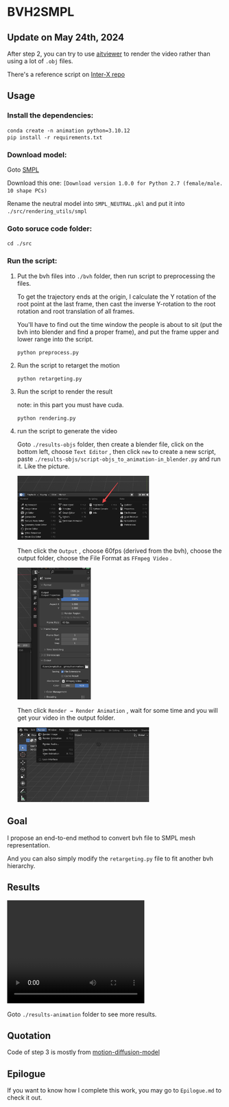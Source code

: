 # BVH2SMPL

## Update on May 24th, 2024

After step 2, you can try to use [aitviewer](https://github.com/eth-ait/aitviewer) to render the video rather than using a lot of `.obj` files.

There's a reference script on [Inter-X repo](https://github.com/liangxuy/Inter-X/blob/main/visualize/smplx_viewer_tool/data_viewer.py)

## Usage

### Install the dependencies:

```shell
conda create -n animation python=3.10.12
pip install -r requirements.txt
```

### Download model:

Goto [SMPL](https://smpl.is.tue.mpg.de) 

Download this one: `[Download version 1.0.0 for Python 2.7 (female/male. 10 shape PCs)`

Rename the neutral model into `SMPL_NEUTRAL.pkl` and put it into `./src/rendering_utils/smpl`

### Goto soruce code folder:

```shell
cd ./src
```



### Run the script:

1. Put the bvh files into `./bvh` folder, then run script to preprocessing the files.

   To get the trajectory ends at the origin, I calculate the Y rotation of the root point at the last frame, then cast the inverse Y-rotation to the root rotation and root translation of all frames.
   
   You'll have to find out the time window the people is about to sit (put the bvh into blender and find a proper frame), and put the frame upper and lower range into the script.
   
   ```shell
   python preprocess.py
   ```
   
   

2. Run the script to retarget the motion

    ```shell
    python retargeting.py
    ```

    

3. Run the script to render the result

   note: in this part you must have cuda.
   
   ```shell
   python rendering.py
   ```

4. run the script to generate the video

   Goto `./results-objs` folder, then create a blender file, click on the bottom left, choose  `Text Editor` , then click `new` to create a new script, paste `./results-objs/script-objs_to_animation-in_blender.py` and run it. Like the picture.

   <img src="./README.assets/CleanShot 2024-03-10 at 06.32.14@2x.png" alt="CleanShot 2024-03-10 at 06.32.14@2x" style="zoom:30%;" />

   Then click the `Output` , choose 60fps (derived from the bvh), choose the output folder, choose the File Format as `FFmpeg Video` . 

   <img src="./README.assets/CleanShot 2024-03-10 at 06.31.45@2x.png" alt="CleanShot 2024-03-10 at 06.31.45@2x" style="zoom:30%;" />

   Then click `Render → Render Animation` , wait for some time and you will get your video in the output folder.

   <img src="./README.assets/CleanShot 2024-03-10 at 06.33.57@2x.png" alt="CleanShot 2024-03-10 at 06.33.57@2x" style="zoom:30%;" />

## Goal

I propose an end-to-end method to convert bvh file to SMPL mesh representation. 

And you can also simply modify the `retargeting.py` file to fit another bvh hierarchy.

## Results

<video width="320" height="240" controls>
  <source src="result-animation/All.mp4" type="video/mp4">
</video>

Goto `./results-animation` folder to see more results.

## Quotation

Code of step 3 is mostly from [motion-diffusion-model](https://github.com/GuyTevet/motion-diffusion-model)

## Epilogue

If you want to know how I complete this work, you may go to `Epilogue.md` to check it out.
